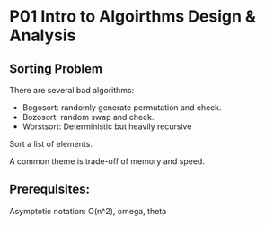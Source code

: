 # P01 Intro to Algoirthms Design & Analysis

## Sorting Problem

There are several bad algorithms:

- Bogosort: randomly generate permutation and check.
- Bozosort: random swap and check.
- Worstsort: Deterministic but heavily recursive

Sort a list of elements.

A common theme is trade-off of memory and speed.

## Prerequisites:

Asymptotic notation: O(n^2), omega, theta

